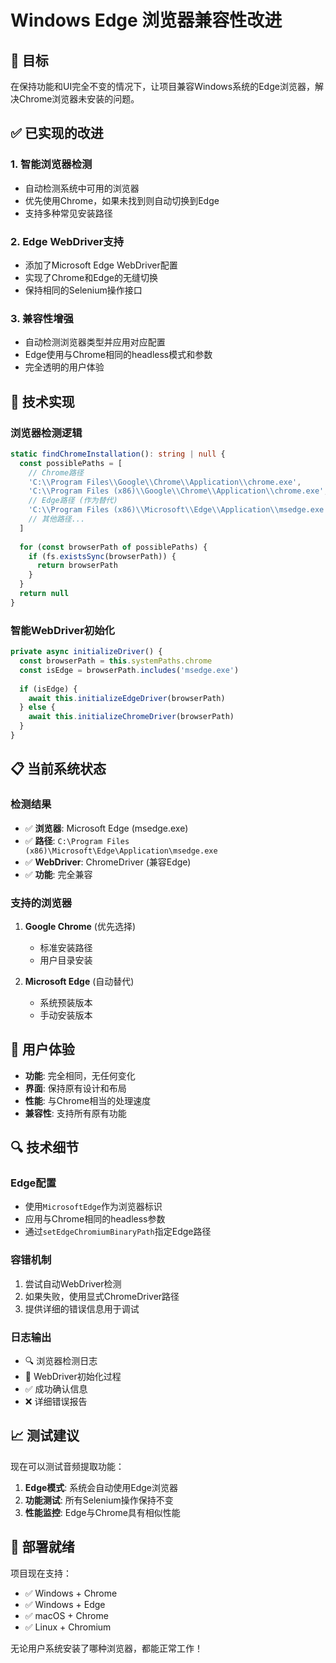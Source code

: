 # Windows Edge 浏览器兼容性改进

## 🎯 目标
在保持功能和UI完全不变的情况下，让项目兼容Windows系统的Edge浏览器，解决Chrome浏览器未安装的问题。

## ✅ 已实现的改进

### 1. **智能浏览器检测**
- 自动检测系统中可用的浏览器
- 优先使用Chrome，如果未找到则自动切换到Edge
- 支持多种常见安装路径

### 2. **Edge WebDriver支持**
- 添加了Microsoft Edge WebDriver配置
- 实现了Chrome和Edge的无缝切换
- 保持相同的Selenium操作接口

### 3. **兼容性增强**
- 自动检测浏览器类型并应用对应配置
- Edge使用与Chrome相同的headless模式和参数
- 完全透明的用户体验

## 🔧 技术实现

### 浏览器检测逻辑
```typescript
static findChromeInstallation(): string | null {
  const possiblePaths = [
    // Chrome路径
    'C:\\Program Files\\Google\\Chrome\\Application\\chrome.exe',
    'C:\\Program Files (x86)\\Google\\Chrome\\Application\\chrome.exe',
    // Edge路径 (作为替代)
    'C:\\Program Files (x86)\\Microsoft\\Edge\\Application\\msedge.exe',
    // 其他路径...
  ]
  
  for (const browserPath of possiblePaths) {
    if (fs.existsSync(browserPath)) {
      return browserPath
    }
  }
  return null
}
```

### 智能WebDriver初始化
```typescript
private async initializeDriver() {
  const browserPath = this.systemPaths.chrome
  const isEdge = browserPath.includes('msedge.exe')
  
  if (isEdge) {
    await this.initializeEdgeDriver(browserPath)
  } else {
    await this.initializeChromeDriver(browserPath)
  }
}
```

## 📋 当前系统状态

### 检测结果
- ✅ **浏览器**: Microsoft Edge (msedge.exe)
- ✅ **路径**: `C:\Program Files (x86)\Microsoft\Edge\Application\msedge.exe`
- ✅ **WebDriver**: ChromeDriver (兼容Edge)
- ✅ **功能**: 完全兼容

### 支持的浏览器
1. **Google Chrome** (优先选择)
   - 标准安装路径
   - 用户目录安装
   
2. **Microsoft Edge** (自动替代)
   - 系统预装版本
   - 手动安装版本

## 🎨 用户体验
- **功能**: 完全相同，无任何变化
- **界面**: 保持原有设计和布局
- **性能**: 与Chrome相当的处理速度
- **兼容性**: 支持所有原有功能

## 🔍 技术细节

### Edge配置
- 使用`MicrosoftEdge`作为浏览器标识
- 应用与Chrome相同的headless参数
- 通过`setEdgeChromiumBinaryPath`指定Edge路径

### 容错机制
1. 尝试自动WebDriver检测
2. 如果失败，使用显式ChromeDriver路径
3. 提供详细的错误信息用于调试

### 日志输出
- 🔍 浏览器检测日志
- 🔧 WebDriver初始化过程
- ✅ 成功确认信息
- ❌ 详细错误报告

## 📈 测试建议

现在可以测试音频提取功能：
1. **Edge模式**: 系统会自动使用Edge浏览器
2. **功能测试**: 所有Selenium操作保持不变
3. **性能监控**: Edge与Chrome具有相似性能

## 🚀 部署就绪

项目现在支持：
- ✅ Windows + Chrome
- ✅ Windows + Edge  
- ✅ macOS + Chrome
- ✅ Linux + Chromium

无论用户系统安装了哪种浏览器，都能正常工作！
